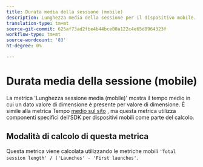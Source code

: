 ```yaml
---
title: Durata media della sessione (mobile)
description: Lunghezza media della sessione per il dispositivo mobile.
translation-type: tm+mt
source-git-commit: 625af73ad2fbe4b44bce00a122c4e65d8964323f
workflow-type: tm+mt
source-wordcount: '83'
ht-degree: 0%

---
```



# Durata media della sessione (mobile)

La metrica &#39;Lunghezza sessione media (mobile)&#39; mostra il tempo medio in cui un dato valore di dimensione è presente per valore di dimensione. È simile alla metrica Tempo [medio sul sito](average-time-on-site.md) , ma questa metrica utilizza componenti specifici dell’SDK per dispositivi mobili come parte del calcolo.

## Modalità di calcolo di questa metrica

Questa metrica viene calcolata utilizzando le metriche [](https://docs.adobe.com/content/help/en/mobile-services/using/get-started-ug/mobile-metrics/metrics-reference.html) mobili `'Total session length' / ('Launches' - 'First launches'`.
